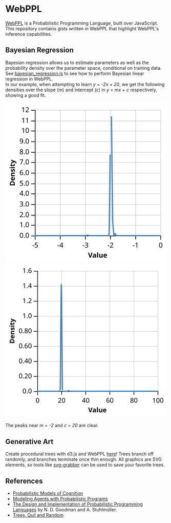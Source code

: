 # WebPPL
[WebPPL](http://webppl.org) is a Probabilistic Programming Language, built over JavaScript. This repository contains gists written in WebPPL that highlight WebPPL's inference capabilities.

## Bayesian Regression
Bayesian regression allows us to estimate parameters as well as the probability density over the parameter space, conditional on training data.
See [bayesian_regression.js](regression/bayesian_regression.js) to see how to perform Bayesian linear regression in WebPPL.  
In our example, when attempting to learn *y = -2x + 20*, we get the following densities over the slope (m) and intercept (c) in *y = mx + c* respectively, showing a good fit.

<p align="center"> 
    <img src="https://github.com/ameya98/WebPPL/blob/master/regression/bayesian_regression_slope.svg" alt="slope density">
    <img src="https://github.com/ameya98/WebPPL/blob/master/regression/bayesian_regression_intercept.svg" alt="intercept density">
</p>

The peaks near *m = -2* and *c = 20* are clear.

## Generative Art
Create procedural trees with d3.js and WebPPL [here](https://ameya98.github.io/WebPPL/generative_art/)! Trees branch off randomly, and branches terminate once thin enough. All graphics are SVG elements, so tools like [svg-grabber](https://chrome.google.com/webstore/detail/svg-grabber-get-all-the-s/ndakggdliegnegeclmfgodmgemdokdmg) can be used to save your favorite trees.

## References
* [Probabilistic Models of Cognition](https://probmods.org/)  
* [Modeling Agents with Probabilistic Programs](https://agentmodels.org/)  
* [The Design and Implementation of Probabilistic Programming Languages](http://dippl.org) by N. D. Goodman and A. Stuhlmüller.
* [Trees, Quil and Random](http://nbeloglazov.com/2015/05/18/trees-quil-and-random.html)
